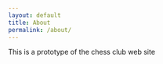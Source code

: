 ```yaml
---
layout: default
title: About
permalink: /about/
---
```


This is a prototype of the chess club web site
